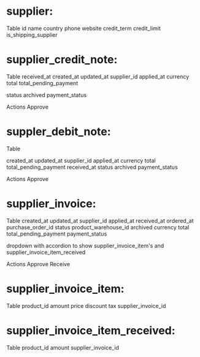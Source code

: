 # supplier:

Table
id
name
country
phone
website
credit_term
credit_limit
is_shipping_supplier

# supplier_credit_note:

Table
received_at
created_at
updated_at
supplier_id
applied_at
currency
total
total_pending_payment

status
archived
payment_status

Actions
Approve

# suppler_debit_note:

Table

created_at
updated_at
supplier_id
applied_at
currency
total
total_pending_payment
received_at
status
archived
payment_status

Actions
Approve

# supplier_invoice:

Table
created_at
updated_at
supplier_id
applied_at
received_at
ordered_at
purchase_order_id
status
product_warehouse_id
archived
currency
total
total_pending_payment
payment_status

dropdown with accordion to show supplier_invoice_item's and supplier_invoice_item_received

Actions
Approve
Receive

# supplier_invoice_item:

Table
product_id
amount
price
discount
tax
supplier_invoice_id

# supplier_invoice_item_received:

Table
product_id
amount
supplier_invoice_id
